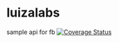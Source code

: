 # luizalabs
sample api for fb
[![Coverage Status](https://coveralls.io/repos/eurushibata/luizalabs/badge.svg)](https://coveralls.io/r/eurushibata/luizalabs)
